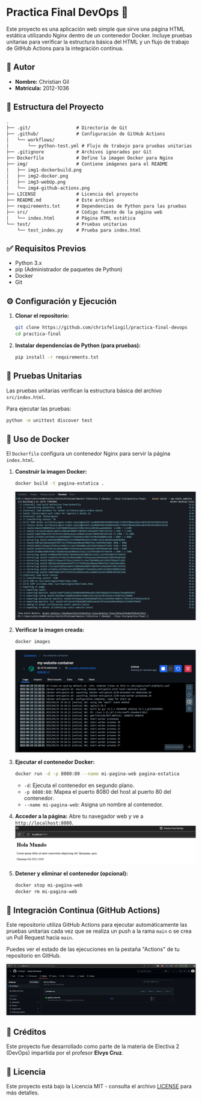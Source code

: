 # Practica Final DevOps 🚀

Este proyecto es una aplicación web simple que sirve una página HTML estática utilizando Nginx dentro de un contenedor Docker. Incluye pruebas unitarias para verificar la estructura básica del HTML y un flujo de trabajo de GitHub Actions para la integración continua.

## 👤 Autor
- **Nombre:** Christian Gil
- **Matrícula:** 2012-1036

## 📁 Estructura del Proyecto

```
.
├── .git/                 # Directorio de Git
├── .github/              # Configuración de GitHub Actions
│   └── workflows/
│       └── python-test.yml # Flujo de trabajo para pruebas unitarias
├── .gitignore            # Archivos ignorados por Git
├── Dockerfile            # Define la imagen Docker para Nginx
├── img/                  # Contiene imágenes para el README
│   ├── img1-dockerbuild.png
│   ├── img2-docker.png
│   ├── img3-webUp.png
│   └── img4-github-actions.png
├── LICENSE               # Licencia del proyecto
├── README.md             # Este archivo
├── requirements.txt      # Dependencias de Python para las pruebas
├── src/                  # Código fuente de la página web
│   └── index.html        # Página HTML estática
└── test/                 # Pruebas unitarias
    └── test_index.py     # Prueba para index.html
```

## ✅ Requisitos Previos

*   Python 3.x
*   pip (Administrador de paquetes de Python)
*   Docker
*   Git

## ⚙️ Configuración y Ejecución

1.  **Clonar el repositorio:**
    ```bash
    git clone https://github.com/chrisfelixgil/practica-final-devops
    cd practica-final
    ```

2.  **Instalar dependencias de Python (para pruebas):**
    ```bash
    pip install -r requirements.txt
    ```

## 🧪 Pruebas Unitarias

Las pruebas unitarias verifican la estructura básica del archivo `src/index.html`.

Para ejecutar las pruebas:

```bash
python -m unittest discover test
```

## 🐳 Uso de Docker

El `Dockerfile` configura un contenedor Nginx para servir la página `index.html`.

1.  **Construir la imagen Docker:**
    ```bash
    docker build -t pagina-estatica .
    ```
    ![Docker Build](img/img1-dockerbuild.png)

2.  **Verificar la imagen creada:**
    ```bash
    docker images
    ```
    ![Docker Images](img/img2-docker.png)

3.  **Ejecutar el contenedor Docker:**
    ```bash
    docker run -d -p 8080:80 --name mi-pagina-web pagina-estatica
    ```
    *   `-d`: Ejecuta el contenedor en segundo plano.
    *   `-p 8080:80`: Mapea el puerto 8080 del host al puerto 80 del contenedor.
    *   `--name mi-pagina-web`: Asigna un nombre al contenedor.

4.  **Acceder a la página:**
    Abre tu navegador web y ve a `http://localhost:8080`.
    ![Página Web Arriba](img/img3-webUp.png)

5.  **Detener y eliminar el contenedor (opcional):**
    ```bash
    docker stop mi-pagina-web
    docker rm mi-pagina-web
    ```

## 🔄 Integración Continua (GitHub Actions)

Este repositorio utiliza GitHub Actions para ejecutar automáticamente las pruebas unitarias cada vez que se realiza un push a la rama `main` o se crea un Pull Request hacia `main`.

Puedes ver el estado de las ejecuciones en la pestaña "Actions" de tu repositorio en GitHub.

![GitHub Actions](img/img4-github-actions.png)

## 🙏 Créditos
Este proyecto fue desarrollado como parte de la materia de Electiva 2 (DevOps) impartida por el profesor **Elvys Cruz**.

## 📄 Licencia

Este proyecto está bajo la Licencia MIT - consulta el archivo [LICENSE](LICENSE) para más detalles.


